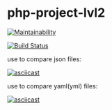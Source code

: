 # php-project-lvl2

[![Maintainability](https://api.codeclimate.com/v1/badges/e96dc211cac9c00b9d90/maintainability)](https://codeclimate.com/github/zulkris/php-project-lvl2/maintainability)

[![Build Status](https://travis-ci.com/zulkris/php-project-lvl2.svg?branch=master)](https://travis-ci.com/zulkris/php-project-lvl2)

use to compare json files:

[![asciicast](https://asciinema.org/a/LvmfJQ0CNbLaQuJP9Wa6UJk3I.svg)](https://asciinema.org/a/LvmfJQ0CNbLaQuJP9Wa6UJk3I)

use to compare yaml(yml) files:

[![asciicast](https://asciinema.org/a/9KkAaadXI8BLLk5uzHrFesOX4.svg)](https://asciinema.org/a/9KkAaadXI8BLLk5uzHrFesOX4)